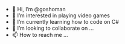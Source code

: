 - 👋 Hi, I’m @goshoman
- 👀 I’m interested in playing video games
- 🌱 I’m currently learning how to code on C#
- 💞️ I’m looking to collaborate on ...
- 📫 How to reach me ...

<!---
goshoman/goshoman is a ✨ special ✨ repository because its `README.md` (this file) appears on your GitHub profile.
You can click the Preview link to take a look at your changes.
--->
